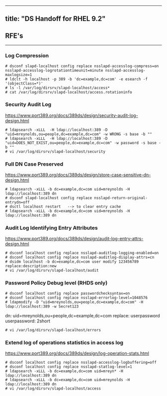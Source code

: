 ---------
title: "DS Handoff for RHEL 9.2"
---------

## RFE's
----------

### Log Compression

    # dsconf slapd-localhost config replace nsslapd-accesslog-compress=on nsslapd-accesslog-logrotationtimeunit=minute nsslapd-accesslog-maxlogsize=1
    # ldclt -h localhost -p 389 -b 'dc=example,dc=com' -e esearch -f '(objectClass=*)'
    # ls -l /var/log/dirsrv/slapd-localhost/access*
    # cat /var/log/dirsrv/slapd-localhost/access.rotationinfo


### Security Audit Log

<https://www.port389.org/docs/389ds/design/security-audit-log-design.html>

    # ldapsearch -xLLL  -H ldap://localhost:389 -D "uid=mreynolds,ou=people,dc=example,dc=com" -w WRONG -s base -b ""
    # ldapsearch -xLLL  -H ldap://localhost:389 -D "uid=DOES_NOT_EXIST,ou=people,dc=example,dc=com" -w password -s base -b ""
    # vi /var/log/dirsrv/slapd-localhost/security

### Full DN Case Preserved

<https://www.port389.org/docs/389ds/design/store-case-sensitive-dn-design.html>

    # ldapsearch -xLLL -b dc=example,dc=com uid=mreynolds -H ldap://localhost:389 dn
    # dsconf slapd-localhost config replace nsslapd-return-original-entrydn=off
    # dsctl localhost restart   --> to clear entry cache
    # ldapsearch -xLLL -b dc=example,dc=com uid=mreynolds -H ldap://localhost:389 dn


### Audit Log Identifying Entry Attributes

<https://www.port389.org/docs/389ds/design/audit-log-entry-attrs-design.html>

    # dsconf localhost config replace nsslapd-auditlog-logging-enabled=on
    # dsconf localhost config replace nsslapd-auditlog-display-attrs=cn
    # dsidm localhost -b dc=example,dc=com user modify 123456789 replace:description:new
    # vi /var/log/dirsrv/slapd-localhost/audit


### Password Policy Debug level (RHDS only)

    # dsconf localhost config replace passwordchecksyntax=on 
    # dsconf localhost config replace nsslapd-errorlog-level=1048576
    # ldapmodify -D "uid=mreynolds,ou=people,dc=example,dc=com" -H ldap://localhost:389 -w Secret123
dn: uid=mreynolds,ou=people,dc=example,dc=com
replace: userpassword
userpassword: 2short

    # vi /var/log/dirsrv/slapd-localhost/errors


### Extend log of operations statistics in access log

<https://www.port389.org/docs/389ds/design/log-operation-stats.html>

    # dsconf localhost config replace nsslapd-accesslog-logbuffering=off
    # dsconf localhost config replace nsslapd-statlog-level=1
    # ldapsearch -xLLL -b dc=example,dc=com uid=mreyn* -H ldap://localhost:389 dn
    # ldapsearch -xLLL -b dc=example,dc=com uid=mreynolds -H ldap://localhost:389 dn
    # vi /var/log/dirsrv/slapd-localhost/access

    



